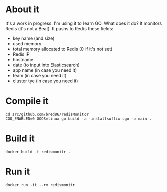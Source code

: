 # About it
It's a work in progress. I'm using it to learn GO.
What does it do?
It monitors Redis (it's not a Beat).
It pushs to Redis these fields:

* key name (and size)
* used memory
* total memory allocated to Redis (0 if it's not set)
* Redis IP
* hostname
* date (to input into Elasticsearch)
* app name (in case you need it)
* team (in case you need it)
* cluster tye (in case you need it)


# Compile it

```
cd src/github.com/bred86/redisMonitor
CGO_ENABLED=0 GOOS=linux go build -a -installsuffix cgo -o main .
```


# Build it

```
docker build -t redismonitr .
```


# Run it

```
docker run -it --rm redismonitr
```
